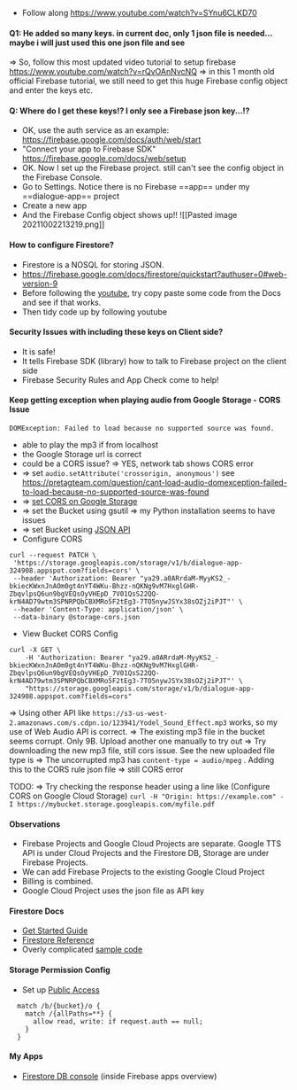 - Follow along https://www.youtube.com/watch?v=SYnu6CLKD70

#### Q1: He added so many keys. in current doc, only 1 json file is needed... maybe i will just used this one json file and see
=> So, follow this most updated video tutorial to setup firebase https://www.youtube.com/watch?v=rQvOAnNvcNQ 
=> in this 1 month old official Firebase tutorial, we still need to get this huge Firebase config object and enter the keys etc.
#### Q: Where do I get these keys!? I only see a Firebase json key...!?
- OK, use the auth service as an example: https://firebase.google.com/docs/auth/web/start
- "Connect your app to Firebase SDK" https://firebase.google.com/docs/web/setup
- OK. Now I set up the Firebase project. still can't see the config object in the Firebase Console.
- Go to Settings. Notice there is no Firebase ==app== under my ==dialogue-app== project
- Create a new app 
- And the Firebase Config object shows up!! ![[Pasted image 20211002213219.png]]

#### How to configure Firestore?
- Firestore is a NOSQL for storing JSON.
- https://firebase.google.com/docs/firestore/quickstart?authuser=0#web-version-9
- Before following the [youtube](https://www.youtube.com/watch?v=SYnu6CLKD70), try copy paste some code from the Docs and see if that works.
- Then tidy code up by following youtube 

#### Security Issues with including these keys on Client side?
- It is safe!
- It tells Firebase SDK (library) how to talk to Firebase project on the client side
- Firebase Security Rules and App Check come to help!

#### Keep getting exception when playing audio from Google Storage - CORS Issue
```
DOMException: Failed to load because no supported source was found.
```
- able to play the mp3 if from localhost
- the Google Storage url is correct
- could be a CORS issue? => YES, network tab shows CORS error
- => set `audio.setAttribute('crossorigin, anonymous')` see https://pretagteam.com/question/cant-load-audio-domexception-failed-to-load-because-no-supported-source-was-found
- => [set CORS on Google Storage](https://cloud.google.com/storage/docs/configuring-cors#storage_cors_configuration-nodejs) 
- => set the Bucket using gsutil => my Python installation seems to have issues 
- => set Bucket using [JSON API](https://cloud.google.com/storage/docs/configuring-cors#rest-apis)
- Configure CORS
```
curl --request PATCH \
 'https://storage.googleapis.com/storage/v1/b/dialogue-app-324908.appspot.com?fields=cors' \
 --header 'Authorization: Bearer "ya29.a0ARrdaM-MyyKS2_-bkiecKWxnJnAOm0gt4nYT4WKu-Bhzz-nQKNg9vM7HxglGHR-ZbqvlpsQ6un9bgVEQsOyVHEpD_7V01QsS22QQ-krN4AD79wtm3SPNRPQbCBXMRo5F2tEg3-7TO5nywJSYx38sOZj2iPJT"' \
 --header 'Content-Type: application/json' \
 --data-binary @storage-cors.json
```

- View Bucket CORS Config
```
curl -X GET \
    -H 'Authorization: Bearer "ya29.a0ARrdaM-MyyKS2_-bkiecKWxnJnAOm0gt4nYT4WKu-Bhzz-nQKNg9vM7HxglGHR-ZbqvlpsQ6un9bgVEQsOyVHEpD_7V01QsS22QQ-krN4AD79wtm3SPNRPQbCBXMRo5F2tEg3-7TO5nywJSYx38sOZj2iPJT"' \
    "https://storage.googleapis.com/storage/v1/b/dialogue-app-324908.appspot.com?fields=cors"
```

=> Using other API like `https://s3-us-west-2.amazonaws.com/s.cdpn.io/123941/Yodel_Sound_Effect.mp3` works, so my use of Web Audio API is correct.
=> The existing mp3 file in the bucket seems corrupt. Only 9B. Upload another one manually to try out
=> Try downloading the new mp3 file, still cors issue. See the new uploaded file type is 
=> The uncorrupted mp3 has `content-type = audio/mpeg` . Adding this to the CORS rule json file => still CORS error

TODO:
=> Try checking the response header using a line like (Configure CORS on Google Cloud Storage) `
curl -H "Origin: https://example.com" -I https://mybucket.storage.googleapis.com/myfile.pdf
`

#### Observations
- Firebase Projects and Google Cloud Projects are separate. Google TTS API is under Cloud Projects and the Firestore DB, Storage are under Firebase Projects.
- We can add Firebase Projects to the existing Google Cloud Project
- Billing is combined.
- Google Cloud Project uses the json file as API key


#### Firestore Docs
- [Get Started Guide](https://firebase.google.com/docs/firestore/quickstart#web-version-9)
- [Firestore Reference ](https://firebase.google.com/docs/reference/js/firestore_.md?authuser=0#@firebase/firestore)
- Overly complicated [sample code](https://github.com/firebase/quickstart-js/blob/master/firestore/scripts/FriendlyEats.js)


#### Storage Permission Config
- Set up [Public Access](https://firebase.google.com/docs/storage/security/rules-conditions#public)

```
  match /b/{bucket}/o {
    match /{allPaths=**} {
      allow read, write: if request.auth == null;
    }
  }
```



#### My Apps
- [Firestore DB console](https://console.firebase.google.com/project/dialogue-app-324908/firestore/data/~2F) (inside Firebase apps overview)